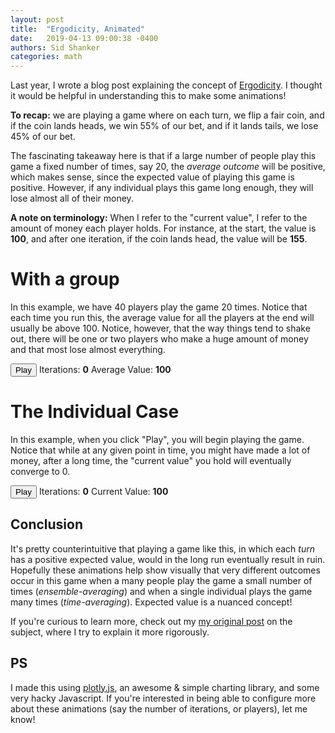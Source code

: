 ```yaml
---
layout: post
title:  "Ergodicity, Animated"
date:   2019-04-13 09:00:38 -0400
authors: Sid Shanker
categories: math
---
```

<script src="https://cdn.plot.ly/plotly-latest.min.js"></script>

<script src="https://cdnjs.cloudflare.com/ajax/libs/jquery/3.4.0/jquery.min.js"></script>


Last year, I wrote a blog post explaining the
concept of [Ergodicity](/math/2018/11/27/ergodicity.html). I
thought it would be helpful in understanding this to make some animations!

**To recap:** we are playing a game where on each turn, we flip a fair coin,
and if the coin lands heads, we win 55% of our bet, and if it lands tails,
we lose 45% of our bet.

The fascinating takeaway here is that if a large number of people play this
game a fixed number of times, say 20, the *average outcome* will be positive,
which makes sense, since the expected value of playing this game is positive.
However, if any individual plays this game long enough, they will lose almost
all of their money.

**A note on terminology:** When I refer to the "current value", I refer to the
amount of money each player holds. For instance, at the start, the value is **100**,
and after one iteration, if the coin lands head, the value will be **155**.

<h1>With a group</h1>
<p>
  In this example, we have 40 players play the game 20 times. Notice
  that each time you run this, the average value for all the players at the end
  will usually be above 100. Notice, however, that the way things tend to shake out, there
  will be one or two players who make a huge amount of money and that most lose
  almost everything.
</p>

<div>
  <span>
    <button id="ensemble-averaging-play-reset">Play</button>
    <span>
      Iterations: <b><span id="ensemble-averaging-iteration-count">0</span></b>
      Average Value: <b><span id="ensemble-averaging-current-value">100</span></b> 
    </span>
  </span>
  <div id="ensemble-averaging"></div>
</div>

<h1>The Individual Case</h1>

<p>
  In this example, when you click "Play", you will begin playing the game. Notice
  that while at any given point in time, you might have made a lot of money, after
  a long time, the "current value" you hold will eventually converge to 0.
</p>

<div>
  <span>
    <button id="time-averaging-play-reset">Play</button>
    <span>
      Iterations: <b><span id="time-averaging-iteration-count">0</span></b>
      Current Value: <b><span id="time-averaging-current-value">100</span></b> 
    </span>
  </span>
  <div id="time-averaging"></div>
</div>

<h2>Conclusion</h2>

It's pretty counterintuitive that playing a game like this, in which each *turn* has a positive
expected value, would in the long run eventually result in ruin. Hopefully these animations
help show visually that very different outcomes occur in this game when a many people play
the game a small number of times (*ensemble-averaging*) and when a single individual plays the game many times
(*time-averaging*). Expected value is a nuanced concept!

If you're curious to learn more, check out my
[my original post](/math/2018/11/27/ergodicity.html) on the subject,
where I try to explain it more rigorously.


<h2>PS</h2>

I made this using [plotly.js](https://plot.ly/javascript/), an awesome & simple charting library, and some very hacky Javascript.
If you're interested in being able to configure more about these animations (say the number of iterations, or players), let me know!

<script>


function ensembleAveragingLoop() {
  var NUM_TURNS = 20;
  var NUM_PLAYERS = 40;
  var layout = {
    yaxis: {
      rangemode: 'tozero',
      title: {
        text: "Current Value"
      }
    },
    xaxis: {
      rangemode: "nonnegative",
      title: {
        text: "Iterations"
      }
    }
  };

  function reset() {
    iterationCount = 0;

    currentValues = [];
    traces = []
    for (var i = 0;i < NUM_PLAYERS;i++) {
      currentValues.push(100);
      traces.push([100]);
    }
    playing = false;
    redrawEnsemble(traces);
    $("#ensemble-averaging-iteration-count").text(0);
    $("#ensemble-averaging-current-value").text(100);
  }

  function redrawEnsemble(data) {
    var traces = $.map(data, function(singlePlayer, idx) {
      return {
        y: singlePlayer,
        name: "Player " + idx,
        type: 'scatter'
      }
    });

    Plotly.newPlot('ensemble-averaging', traces, layout);
  }


  function getIteration() {
    var iterationCount = 0;

    var iteration = function () {
      if (iterationCount < NUM_TURNS) {
        for (var i = 0; i< NUM_PLAYERS; i++) {
          var roll = Math.random();
          if (roll > 0.5) {
            currentValues[i] = currentValues[i] * 1.55
          } else {
            currentValues[i] = currentValues[i] * 0.55
          }

          traces[i].push(currentValues[i]);
        }

        iterationCount += 1;

        $("#ensemble-averaging-iteration-count").text(iterationCount);
        $("#ensemble-averaging-current-value").text(average(currentValues).toFixed(2));

        redrawEnsemble(traces);
      }
    }

    return iteration
  }
  function average(values) {
    var sum = 0;
    for (var i = 0;i < values.length;i++) {
      sum += values[i]
    }
    return sum/values.length;
  }
  var interval;

  $("#ensemble-averaging-play-reset").on('click', function() {
    if (playing) {
      clearInterval(interval);
      $("#ensemble-averaging-play-reset").text("Play");
      reset();
    } else {
      $("#ensemble-averaging-play-reset").text("Reset");
      interval = setInterval(getIteration(), 250);

      playing = true;
    }
  });


  reset();
}

ensembleAveragingLoop();
// Time Averaging Stuff
function timeAveragingLoop() {
  var layout = {
    yaxis: {
      rangemode: 'tozero',
      title: {
        text: "Current Value"
      }
    },
    xaxis: {
      rangemode: "nonnegative",
      title: {
        text: "Iterations"
      }
    }
  };
  var iterationCount;
  var currentValue;
  var chartValues;
  var playing;

  function reset() {
    iterationCount = 0;
    currentValue = 100;
    chartValues = [100];
    playing = false;
    redrawSingle(chartValues);
    $("#time-averaging-iteration-count").text(0);
    $("#time-averaging-current-value").text(100);
  }

  function redrawSingle(values) {
    var trace1 = {
      y: values,
      type: 'scatter'
    };

    var data = [trace1];

    Plotly.newPlot('time-averaging', data, layout);
  }

  function iteration() {
    var roll = Math.random();

    if (roll > 0.5) {
      currentValue = currentValue * 1.55
    } else {
      currentValue = currentValue * 0.55
    }
    iterationCount += 1;

    chartValues.push(currentValue);
    $("#time-averaging-iteration-count").text(iterationCount);
    $("#time-averaging-current-value").text(currentValue.toFixed(2));

    redrawSingle(chartValues);
  }

  var interval = null;

  $("#time-averaging-play-reset").on('click', function(e) {
    if (playing) {
      clearInterval(interval);
      $("#time-averaging-play-reset").text("Play");
      reset();
    } else {
      $("#time-averaging-play-reset").text("Reset");
      interval = setInterval(iteration, 250);
      playing = true;
    }
  });

  reset();
}

timeAveragingLoop();
</script>

